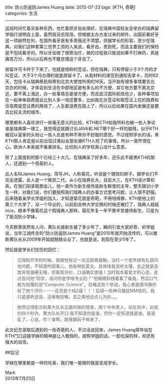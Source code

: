title: 防火防盗防James Huang
date: 2013-07-23
tags: [KTH, 奇葩]
categories: 生活

---

这段时间忙着买各种东西，也忙着把牙齿处理好，在瑞典中国校友会举办的瑞典留学临行说明会上面，虽然我没去现场，但根据主办方发过来的邮件，出国前看好牙这一项赫然在列，在国外看牙医有多贵我还不清楚，但据学长的形容，至少在瑞典，对我们这种拿第三世界工资的人来说，看牙齿，贵到死，而且主要我们的保险是不包括看牙的。所以牙齿做了根管治疗，做的过程我只能说如果不打麻药，真是痛苦万分，所以以后再也不敢怠慢这个牙齿了。

居留许可卡终于下来了，也就是俗称的签证，但在瑞典，只有停留小于3个月的才叫签证，大于3个月办理的就是居留卡了。从我材料的递签到通知去拿卡，历时62天，包括卡从瑞典移民局寄到北京大使馆所用的16天。当开始有很多事情要去北京办的时候，才体会到生活在中部地区是有多么的不方便，其它地方要不离北京近，要不离上海近，办一些事情总是很方便，而且武汉国际航班也少，各种事项加在一起单单路费就会比别人多一倍还要多，比如我在办签证和取签证上花的路费和住宿费是签证费的两倍了，人生都浪费在路上了，所以以后如果在国内发展还是要去比较主流的城市。

<!--more-->

哪里都有人喜欢进行一些毫无意义的比较，KTH和CTH如我所料也被一些人争论谁是瑞典第一理工，我觉得这就跟讨论JAVA和.NET哪个好一样的脑残，似乎KTH被冠以皇家的头衔让一些人总是有种不黑你不舒服的感觉。不过按照学长的话，黑KTH那人肯定是以前出现过类似女朋友被KTH人抢了的事情，所以一直怀恨在心。欧洲人本来就不看重排名，比较别人的学校真心没什么意思。

除了上面提到的那个已经三十大几、在瑞典呆了好多年、还乐此不疲黑KTH的那人，还遇到一个奇葩的人。

此人名叫James Huang，简写JH，人称菊花，听说是个猥琐的胖子。据学长们不完全透露，此人是一个移民二代，从小在瑞典长大，目前大三，在KTH读计算机系。在我们刚录取那会儿，他一直作为新生接待是新生群里的主导，整天跟训小学生一样，对我们说，你们要按照我们瑞典人的办事方式思考问题，让人很不舒服。后来随着亲学长学姐的加入，才知道菊花就是奇葩，不用怕得罪，KTH是他上的第三个大学了，没一个毕业的，以前到吉林大学交换的时候还被打了，瑞典人超级nice，根本不像菊花这个假瑞典人那样。菊花年复一年不畏辛苦接待新生，只是为了能泡到小学妹。

今天群里突然有人问，黄队长接新生接了多少年了，瞬间引发大家好奇，听学姐说，当年江湖传言的“防火防盗防James Huang”是2010年就开始流传的，可以推断黄队长从2009年开始就兢兢业业了，也就是说，到现在至少5年了。

然后就是学长们忧伤的回忆：

>记得刚开学的时候，我跟他有过一次近距离接触。当时一个老外很有礼貌问他问题，不知道咋回事儿，他各种彪英文。具体啥我没听太懂，总之就是态度非常强硬无理，但客观评价，口语确实很强！当时我本着爱才的心态，走过去问他“同学，请问你是学啥专业的？”他眼睛斜楞着看了看我，然后口气极为轻蔑的说“Computer Science”。目睹这些个举动，我心里面很冷静的给了他个评价------这货是个纯2逼！！！后续一些神马骚扰MM啥的，我只是道听途说，没亲眼目睹，总之离他远点儿为妙。。。

>依然记得那次和黄大队长见面时候的情景，两个中年男人，站在风中，对视约四十秒许。黄大队长开口:我不知道你是谁，但你一定知道我是谁。我凌乱了，心说，你丫谁啊，跑我跟前干嘛来了。

此文纪念录取后遇到的一些奇葩的人，不过话说回来，James Huang常年站在KTH门口迎接学妹的精神是让人敬佩的，按照学姐的话，一脸吃屎的样，却还有强大的自信。


##后记

学妹在哪里都是一样的吃香，我们唯一能做的就是变成学长。 


Mark  
2013年7月23日